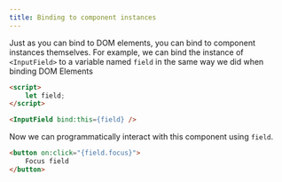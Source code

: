 ```yaml
---
title: Binding to component instances
---
```


Just as you can bind to DOM elements, you can bind to component instances themselves. For example, we can bind the instance of `<InputField>` to a variable named `field` in the same way we did when binding DOM Elements

```html
<script>
	let field;
</script>

<InputField bind:this={field} />
```

Now we can programmatically interact with this component using `field`.

```html
<button on:click="{field.focus}">
	Focus field
</button>
```
